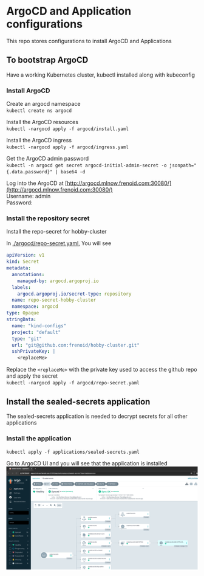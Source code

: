 # ArgoCD and Application configurations
This repo stores configurations to install ArgoCD and Applications

## To bootstrap ArgoCD
Have a working Kubernetes cluster, kubectl installed along with kubeconfig

### Install ArgoCD
Create an argocd namespace<br>
`kubectl create ns argocd`

Install the ArgoCD resources<br>
`kubectl -nargocd apply -f argocd/install.yaml`

Install the ArgoCD ingress<br>
`kubectl -nargocd apply -f argocd/ingress.yaml`

Get the ArgoCD admin password<br>
`kubectl -n argocd get secret argocd-initial-admin-secret -o jsonpath="{.data.password}" | base64 -d`

Log into the ArgoCD at [http://argocd.mlnow.frenoid.com:30080/](http://argocd.mlnow.frenoid.com:30080/)<br>
Username: admin<br>
Password: <argoCDAdminPassword>

### Install the repository secret
Install the repo-secret for hobby-cluster

In [./argocd/repo-secret.yaml](./argocd/repo-secret.yaml), You will see <br>

```yaml
apiVersion: v1
kind: Secret
metadata:
  annotations:
    managed-by: argocd.argoproj.io
  labels:
    argocd.argoproj.io/secret-type: repository
  name: repo-secret-hobby-cluster
  namespace: argocd
type: Opaque
stringData:
  name: "kind-configs"
  project: "default"
  type: "git"
  url: "git@github.com:frenoid/hobby-cluster.git"
  sshPrivateKey: |
    <replaceMe>
```

Replace the `<replaceMe>` with the private key used to access the github repo and apply the secret <br>
`kubectl -nargocd apply -f argocd/repo-secret.yaml`

## Install the sealed-secrets application
The sealed-secrets application is needed to decrypt secrets for all other applications

### Install the application
`kubectl apply -f applications/sealed-secrets.yaml`<br>

Go to ArgoCD UI and you will see that the application is installed<br>
![The San Juan Mountains are beautiful!](./argocd/images/sealed-secrets-argocd-ui.png "ArgoCD UI showing Sealed Secrets installed")



